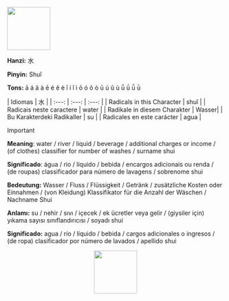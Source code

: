 <a href="https://www.youtube.com/@deisefreire5875/videos" target="blank"><img align="center" src="" alt="" height="100" /></a> 

**Hanzi:** 水

**Pinyin:** Shuǐ


**Tons:** ā á ǎ à ē é ě è ī í ǐ ì ō ó ǒ ò ū ú ǔ ù ǖ ǘ ǚ ǜ 

| Idiomas | 水 |
| :---: | :---: | :---: |
| Radicals in this Character | shuǐ |
| Radicais neste caractere | water |
| Radikale in diesem Charakter | Wasser|
| Bu Karakterdeki Radikaller | su | 
| Radicales en este carácter | agua |

> [!IMPORTANT]
>
> **Meaning**: water / river / liquid / beverage / additional charges or income / (of clothes) classifier for number of washes / surname shui
> 
> **Significado**: água / rio / líquido / bebida / encargos adicionais ou renda / (de roupas) classificador para número de lavagens / sobrenome shui
> 
> **Bedeutung:** Wasser / Fluss / Flüssigkeit / Getränk / zusätzliche Kosten oder Einnahmen / (von Kleidung) Klassifikator für die Anzahl der Wäschen / Nachname Shui
>
> **Anlamı:** su / nehir / sıvı / içecek / ek ücretler veya gelir / (giysiler için) yıkama sayısı sınıflandırıcısı / soyadı shui
>
> **Significado:** agua / río / líquido / bebida / cargos adicionales o ingresos / (de ropa) clasificador por número de lavados / apellido shui

<p align="center">
<a href="https://www.youtube.com/@deisefreire5875/videos" target="blank"><img align="center" src="" alt="" height="100" /></a> 
</p>